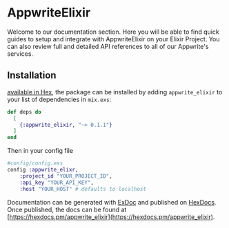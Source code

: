 # AppwriteElixir

Welcome to our documentation section. Here you will be able to find quick guides to setup and integrate with AppwriteElixir on your Elixir Project. You can also review full and detailed API references to all of our Appwrite's services.

## Installation

[available in Hex](https://hex.pm/docs/publish), the package can be installed
by adding `appwrite_elixir` to your list of dependencies in `mix.exs`:

```elixir
def deps do
  [
    {:appwrite_elixir, "~> 0.1.1"}
  ]
end
```

Then in your config file

```elixir
#config/config.exs
config :appwrite_elixr,
    :project_id "YOUR_PROJECT_ID",
    :api_key "YOUR_API_KEY",
    :host "YOUR_HOST" # defaults to localhost
```

Documentation can be generated with [ExDoc](https://github.com/elixir-lang/ex_doc)
and published on [HexDocs](https://hexdocs.pm). Once published, the docs can
be found at [https://hexdocs.pm/appwrite_elixir](https://hexdocs.pm/appwrite_elixir).
